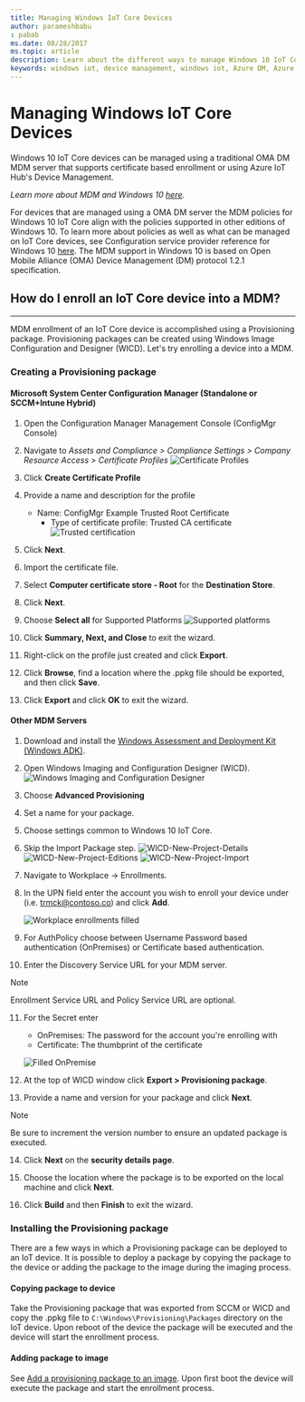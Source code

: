```yaml
---
title: Managing Windows IoT Core Devices
author: parameshbabu
: pabab
ms.date: 08/28/2017
ms.topic: article
description: Learn about the different ways to manage Windows 10 IoT Core devices.
keywords: windows iot, device management, windows iot, Azure DM, Azure Hub, Azure IoT
---
```


# Managing Windows IoT Core Devices

Windows 10 IoT Core devices can be managed using a traditional OMA DM MDM server that supports certificate based enrollment or using Azure IoT Hub's Device Management.  

 _Learn more about MDM and Windows 10 [here](https://msdn.microsoft.com/library/windows/hardware/dn914769(v=vs.85).aspx)._  

For devices that are managed using a OMA DM server the MDM policies for Windows 10 IoT Core align with the policies supported in other editions of Windows 10. To learn more about policies as well as what can be managed on IoT Core devices, see Configuration service provider reference for Windows 10 [here](https://aka.ms/csplist). The MDM support in Windows 10 is based on Open Mobile Alliance (OMA) Device Management (DM) protocol 1.2.1 specification.

## How do I enroll an IoT Core device into a MDM?
___
MDM enrollment of an IoT Core device is accomplished using a Provisioning package. Provisioning packages can be created using Windows Image Configuration and Designer (WICD). Let's try enrolling a device into a MDM.

### Creating a Provisioning package

#### Microsoft System Center Configuration Manager (Standalone or SCCM+Intune Hybrid)

1. Open the Configuration Manager Management Console (ConfigMgr Console)

2. Navigate to _Assets and Compliance > Compliance Settings > Company Resource Access > Certificate Profiles_
   ![Certificate Profiles](../media/ManagingDevices/ConfigMgr-Certificate-Profiles.PNG)

3. Click **Create Certificate Profile**

4. Provide a name and description for the profile
   - Name: ConfigMgr Example Trusted Root Certificate
     - Type of certificate profile: Trusted CA certificate  
     ![Trusted certification](../media/ManagingDevices/ConfigMgr-Certificate-Profiles-Wizard.png)

5. Click **Next**.

6. Import the certificate file.

7. Select **Computer certificate store - Root** for the **Destination Store**.

8. Click **Next**.

9. Choose **Select all** for Supported Platforms
   ![Supported platforms](../media/ManagingDevices/ConfigMgr-Certificate-Profiles-Wizard-Supported-Platforms.png)

10. Click **Summary, Next, and Close** to exit the wizard.

11. Right-click on the profile just created and click **Export**.

12. Click **Browse**, find a location where the .ppkg file should be exported, and then click **Save**.

13. Click **Export** and click **OK** to exit the wizard.

#### Other MDM Servers

1. Download and install the [Windows Assessment and Deployment Kit (Windows ADK)](https://developer.microsoft.com/windows/hardware/windows-assessment-deployment-kit).

2. Open Windows Imaging and Configuration Designer (WICD).
   ![Windows Imaging and Configuration Designer](../media/ManagingDevices/WICD-Start-Page.png)

3. Choose **Advanced Provisioning**

4. Set a name for your package.

5. Choose settings common to Windows 10 IoT Core.

6. Skip the Import Package step.
   ![WICD-New-Project-Details](../media/ManagingDevices/WICD-Advanced-Provisioning-New-Project-Details.PNG) 
   ![WICD-New-Project-Editions](../media/ManagingDevices/WICD-Advanced-Provisioning-New-Project-Editions.PNG) 
   ![WICD-New-Project-Import](../media/ManagingDevices/WICD-Advanced-Provisioning-New-Project-Import.PNG)

7. Navigate to Workplace -> Enrollments.

8. In the UPN field enter the account you wish to enroll your device under (i.e. trmck@contoso.co) and click **Add**.

   ![Workplace enrollments filled](../media/ManagingDevices/WICD-Workplace-Enrollments-UPN-Filled.png)

9. For AuthPolicy choose between Username Password based authentication (OnPremises) or Certificate based authentication.

10. Enter the Discovery Service URL for your MDM server.

> [!NOTE]
> Enrollment Service URL and Policy Service URL are optional.

11. For the Secret enter  
    - OnPremises: The password for the account you're enrolling with  
    - Certificate: The thumbprint of the certificate
    
    ![Filled OnPremise](../media/ManagingDevices/WICD-Workplace-Enrollments-UPN-Details-Filled-Premise.png)  

12. At the top of WICD window click **Export > Provisioning package**.

13. Provide a name and version for your package and click **Next**. 

> [!NOTE]
> Be sure to increment the version number to ensure an updated package is executed.

14. Click **Next** on the **security details page**.

15. Choose the location where the package is to be exported on the local machine and click **Next**.

16. Click **Build** and then **Finish** to exit the wizard.

### Installing the Provisioning package

There are a few ways in which a Provisioning package can be deployed to an IoT device. It is possible to deploy a package by copying the package to the device or adding the package to the image during the imaging process.

#### Copying package to device

Take the Provisioning package that was exported from SCCM or WICD and copy the .ppkg file to `C:\Windows\Provisioning\Packages` directory on the IoT device. Upon reboot of the device the package will be executed and the device will start the enrollment process.

#### Adding package to image

See [Add a provisioning package to an image](https://docs.microsoft.com/windows-hardware/manufacture/iot/add-a-provisioning-package-to-an-image). Upon first boot the device will execute the package and start the enrollment process.
